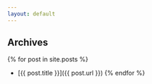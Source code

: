 ```yaml
---
layout: default
---
```


## Archives

{% for post in site.posts %}
- [{{ post.title }}]({{ post.url }})
{% endfor %}


